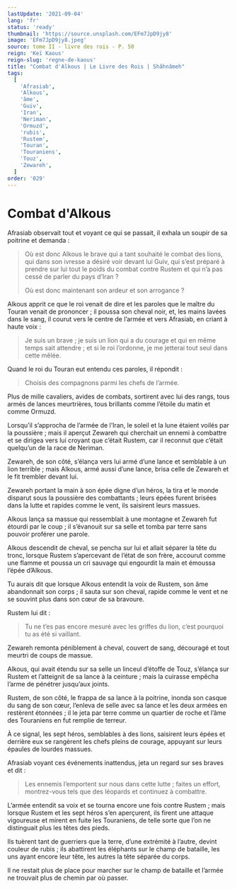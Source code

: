 ```yaml
---
lastUpdate: '2021-09-04'
lang: 'fr'
status: 'ready'
thumbnail: 'https://source.unsplash.com/EFm7JpD9jy8'
image: 'EFm7JpD9jy8.jpeg'
source: tome II - livre des rois - P. 50
reign: 'Keï Kaous'
reign-slug: 'regne-de-kaous'
title: "Combat d'Alkous | Le Livre des Rois | Shâhnâmeh"
tags:
  [
    'Afrasiab',
    'Alkous',
    'âme',
    'Guiv',
    'Iran',
    'Neriman',
    'Ormuzd',
    'rubis',
    'Rustem',
    'Touran',
    'Touraniens',
    'Touz',
    'Zewareh',
  ]
order: '029'
---
```


<!-- LTeX: language=fr -->

# Combat d'Alkous

Afrasiab observait tout et voyant ce qui se passait, il exhala un soupir de sa poitrine et demanda :

> Où est donc Alkous le brave qui a tant souhaité le combat des lions, qui dans son ivresse a désiré voir devant lui Guiv, qui s’est préparé à prendre sur lui tout le poids du combat contre Rustem et qui n’a pas cessé de parler du pays d’Iran ?
>
> Où est donc maintenant son ardeur et son arrogance ?

Alkous apprit ce que le roi venait de dire et les paroles que le maître du Touran venait de prononcer ; il poussa son cheval noir, et, les mains lavées dans le sang, il courut vers le centre de l’armée et vers Afrasiab, en criant à haute voix :

> Je suis un brave ; je suis un lion qui a du courage et qui en même temps sait attendre ; et si le roi l’ordonne, je me jetterai tout seul dans cette mêlée.

Quand le roi du Touran eut entendu ces paroles, il répondit :

> Choisis des compagnons parmi les chefs de l’armée.

Plus de mille cavaliers, avides de combats, sortirent avec lui des rangs, tous armés de lances meurtrières, tous brillants comme l’étoile du matin et comme Ormuzd.

Lorsqu’il s’approcha de l’armée de l’Iran, le soleil et la lune étaient voilés par la poussière ; mais il aperçut Zewareh qui cherchait un ennemi à combattre et se dirigea vers lui croyant que c’était Rustem, car il reconnut que c’était quelqu’un de la race de Neriman.

Zewareh, de son côté, s’élança vers lui armé d’une lance et semblable à un lion terrible ; mais Alkous, armé aussi d’une lance, brisa celle de Zewareh et le fit trembler devant lui.

Zewareh portant la main à son épée digne d’un héros, la tira et le monde disparut sous la poussière des combattants ; leurs épées furent brisées dans la lutte et rapides comme le vent, ils saisirent leurs massues.

Alkous lança sa massue qui ressemblait à une montagne et Zewareh fut étourdi par le coup ; il s’évanouit sur sa selle et tomba par terre sans pouvoir proférer une parole.

Alkous descendit de cheval, se pencha sur lui et allait séparer la tête du tronc, lorsque Rustem s’apercevant de l’état de son frère, accourut comme une flamme et poussa un cri sauvage qui engourdit la main et émoussa l’épée d’Alkous.

Tu aurais dit que lorsque Alkous entendit la voix de Rustem, son âme abandonnait son corps ; il sauta sur son cheval, rapide comme le vent et ne se souvint plus dans son cœur de sa bravoure.

Rustem lui dit :

> Tu ne t’es pas encore mesuré avec les griffes du lion, c’est pourquoi tu as été si vaillant.

Zewareh remonta péniblement à cheval, couvert de sang, découragé et tout meurtri de coups de massue.

Alkous, qui avait étendu sur sa selle un linceul d’étoffe de Touz, s’élança sur Rustem et l’atteignit de sa lance à la ceinture ; mais la cuirasse empêcha l’arme de pénétrer jusqu’aux joints.

Rustem, de son côté, le frappa de sa lance à la poitrine, inonda son casque du sang de son cœur, l’enleva de selle avec sa lance et les deux armées en restèrent étonnées ; il le jeta par terre comme un quartier de roche et l’âme des Touraniens en fut remplie de terreur.

À ce signal, les sept héros, semblables à des lions, saisirent leurs épées et derrière eux se rangèrent les chefs pleins de courage, appuyant sur leurs épaules de lourdes massues.

Afrasiab voyant ces événements inattendus, jeta un regard sur ses braves et dit :

> Les ennemis l’emportent sur nous dans cette lutte ; faites un effort, montrez-vous tels que des léopards et continuez à combattre.

L’armée entendit sa voix et se tourna encore une fois contre Rustem ; mais lorsque Rustem et les sept héros s’en aperçurent, ils firent une attaque vigoureuse et mirent en fuite les Touraniens, de telle sorte que l’on ne distinguait plus les têtes des pieds.

Ils tuèrent tant de guerriers que la terre, d’une extrémité à l’autre, devint couleur de rubis ; ils abattirent les éléphants sur le champ de bataille, les uns ayant encore leur tête, les autres la tête séparée du corps.

Il ne restait plus de place pour marcher sur le champ de bataille et l’armée ne trouvait plus de chemin par où passer.
